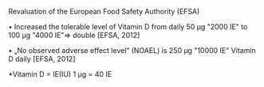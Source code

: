 Revaluation of the European Food Safety Authority (EFSA)

• Increased the tolerable level of Vitamin D from daily 50 µg "2000 IE" to 100 µg "4000 IE"=> double 
[EFSA, 2012]

• „No observed adverse effect level“ (NOAEL) is 250 µg "10000 IE" Vitamin D daily 
[EFSA, 2012]


*Vitamin D	= IE(IU)
    1 μg = 40 IE

<A HREF="https://github.com/vitaminsafety/Vitamin-D/blob/master/Risk%20assessment%20for%20vitamin%20D.pdf">

